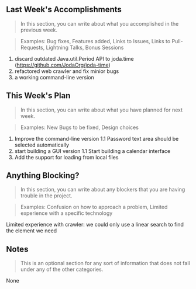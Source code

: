 ## Last Week's Accomplishments

> In this section, you can write about what you accomplished in the previous week.

> Examples:
> Bug fixes, Features added, Links to Issues, Links to Pull-Requests, Lightning Talks, Bonus Sessions

1. discard outdated Java.util.Period API to joda.time (https://github.com/JodaOrg/joda-time)
2. refactored web crawler and fix minior bugs
3. a working command-line version


## This Week's Plan

> In this section, you can write about what you have planned for next week.

> Examples: New Bugs to be fixed, Design choices

1. Improve the command-line version
    1.1 Password text area should be selected automatically
2. start building a GUI version
    1.1 Start building a calendar interface
3. Add the support for loading from local files

## Anything Blocking?

> In this section, you can write about any blockers that you are having trouble in the project.

> Examples: Confusion on how to approach a problem, Limited experience with a specific technology

Limited experience with crawler: we could only use a linear search to find the element we need

## Notes

> This is an optional section for any sort of information that does not fall under any of the other categories.

None
